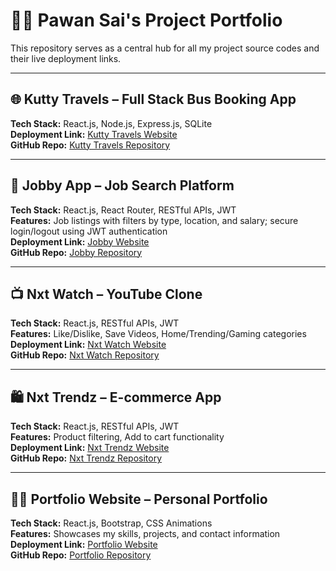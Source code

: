 # 🧑‍💻 Pawan Sai's Project Portfolio

This repository serves as a central hub for all my project source codes and their live deployment links.

---

## 🌐 Kutty Travels – Full Stack Bus Booking App  
**Tech Stack:** React.js, Node.js, Express.js, SQLite  
**Deployment Link:** [Kutty Travels Website](https://busticketing-om3n.onrender.com/)  
**GitHub Repo:** [Kutty Travels Repository](https://github.com/pawancodes22/BusTicketing.git)

---

## 💼 Jobby App – Job Search Platform  
**Tech Stack:** React.js, React Router, RESTful APIs, JWT  
**Features:** Job listings with filters by type, location, and salary; secure login/logout using JWT authentication  
**Deployment Link:** [Jobby Website](https://pawancjobby.ccbp.tech/)  
**GitHub Repo:** [Jobby Repository](https://github.com/pawancodes22/theJobbyApp.git)

---

## 📺 Nxt Watch – YouTube Clone  
**Tech Stack:** React.js, RESTful APIs, JWT  
**Features:** Like/Dislike, Save Videos, Home/Trending/Gaming categories  
**Deployment Link:** [Nxt Watch Website](https://thenxtwatch.ccbp.tech/)  
**GitHub Repo:** [Nxt Watch Repository](https://github.com/pawancodes22/theNxtWatch.git)

---

## 🛍️ Nxt Trendz – E-commerce App  
**Tech Stack:** React.js, RESTful APIs, JWT  
**Features:** Product filtering, Add to cart functionality  
**Deployment Link:** [Nxt Trendz Website](https://pawanxtrendz.ccbp.tech/)  
**GitHub Repo:** [Nxt Trendz Repository](https://github.com/pawancodes22/theNxtTrendz.git)

---

## 🧑‍🎨 Portfolio Website – Personal Portfolio  
**Tech Stack:** React.js, Bootstrap, CSS Animations  
**Features:** Showcases my skills, projects, and contact information  
**Deployment Link:** [Portfolio Website](https://gorgeous-gnome-7097f1.netlify.app/)  
**GitHub Repo:** [Portfolio Repository](https://github.com/pawancodes22/Portfolio-Website.git)
